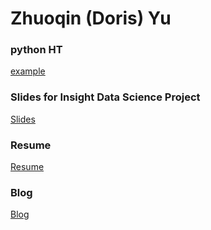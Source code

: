 # Zhuoqin (Doris) Yu 

### python HT 
[example](http://hamelg.blogspot.com/2015/11/python-for-data-analysis-part-24.html)


### Slides for Insight Data Science Project
[Slides](https://goo.gl/bWNycS)

### Resume
[Resume](https://drive.google.com/file/d/1C6Qi0BjW3HA5L6mgxq7zyf9JfTIf9RzD/view?usp=sharing)

### Blog
[Blog](https://medium.com/@zhuoqiny/max-stream-how-to-boost-video-watch-time-7fcd31579db1)

